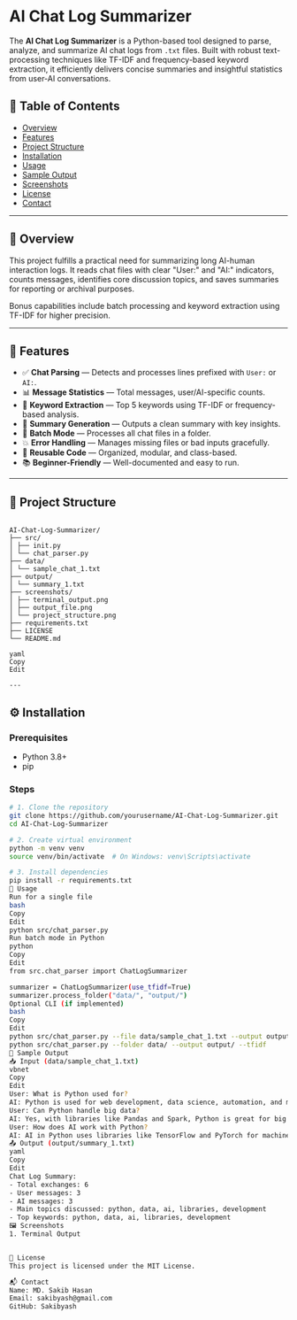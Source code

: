 # AI Chat Log Summarizer


The **AI Chat Log Summarizer** is a Python-based tool designed to parse, analyze, and summarize AI chat logs from `.txt` files. Built with robust text-processing techniques like TF-IDF and frequency-based keyword extraction, it efficiently delivers concise summaries and insightful statistics from user-AI conversations.

## 📌 Table of Contents
- [Overview](#overview)
- [Features](#features)
- [Project Structure](#project-structure)
- [Installation](#installation)
- [Usage](#usage)
- [Sample Output](#sample-output)
- [Screenshots](#screenshots)
- [License](#license)
- [Contact](#contact)

---

## 📖 Overview

This project fulfills a practical need for summarizing long AI-human interaction logs. It reads chat files with clear "User:" and "AI:" indicators, counts messages, identifies core discussion topics, and saves summaries for reporting or archival purposes. 

Bonus capabilities include batch processing and keyword extraction using TF-IDF for higher precision.

---

## 🚀 Features

- ✅ **Chat Parsing** — Detects and processes lines prefixed with `User:` or `AI:`.
- 📊 **Message Statistics** — Total messages, user/AI-specific counts.
- 🧠 **Keyword Extraction** — Top 5 keywords using TF-IDF or frequency-based analysis.
- 📝 **Summary Generation** — Outputs a clean summary with key insights.
- 📂 **Batch Mode** — Processes all chat files in a folder.
- 💥 **Error Handling** — Manages missing files or bad inputs gracefully.
- 🔁 **Reusable Code** — Organized, modular, and class-based.
- 📚 **Beginner-Friendly** — Well-documented and easy to run.

---

## 📁 Project Structure

```plaintext

AI-Chat-Log-Summarizer/
├── src/
│ ├── init.py
│ └── chat_parser.py
├── data/
│ └── sample_chat_1.txt
├── output/
│ └── summary_1.txt
├── screenshots/
│ ├── terminal_output.png
│ ├── output_file.png
│ └── project_structure.png
├── requirements.txt
├── LICENSE
└── README.md

yaml
Copy
Edit

---
```
## ⚙️ Installation

### Prerequisites
- Python 3.8+
- pip

### Steps
```bash
# 1. Clone the repository
git clone https://github.com/yourusername/AI-Chat-Log-Summarizer.git
cd AI-Chat-Log-Summarizer

# 2. Create virtual environment
python -m venv venv
source venv/bin/activate  # On Windows: venv\Scripts\activate

# 3. Install dependencies
pip install -r requirements.txt
🧪 Usage
Run for a single file
bash
Copy
Edit
python src/chat_parser.py
Run batch mode in Python
python
Copy
Edit
from src.chat_parser import ChatLogSummarizer

summarizer = ChatLogSummarizer(use_tfidf=True)
summarizer.process_folder("data/", "output/")
Optional CLI (if implemented)
bash
Copy
Edit
python src/chat_parser.py --file data/sample_chat_1.txt --output output/ --tfidf
python src/chat_parser.py --folder data/ --output output/ --tfidf
🧾 Sample Output
📥 Input (data/sample_chat_1.txt)
vbnet
Copy
Edit
User: What is Python used for?
AI: Python is used for web development, data science, automation, and more.
User: Can Python handle big data?
AI: Yes, with libraries like Pandas and Spark, Python is great for big data.
User: How does AI work with Python?
AI: AI in Python uses libraries like TensorFlow and PyTorch for machine learning.
📤 Output (output/summary_1.txt)
yaml
Copy
Edit
Chat Log Summary:
- Total exchanges: 6
- User messages: 3
- AI messages: 3
- Main topics discussed: python, data, ai, libraries, development
- Top keywords: python, data, ai, libraries, development
🖼️ Screenshots
1. Terminal Output


📄 License
This project is licensed under the MIT License.

📬 Contact
Name: MD. Sakib Hasan
Email: sakibyash@gmail.com
GitHub: Sakibyash
